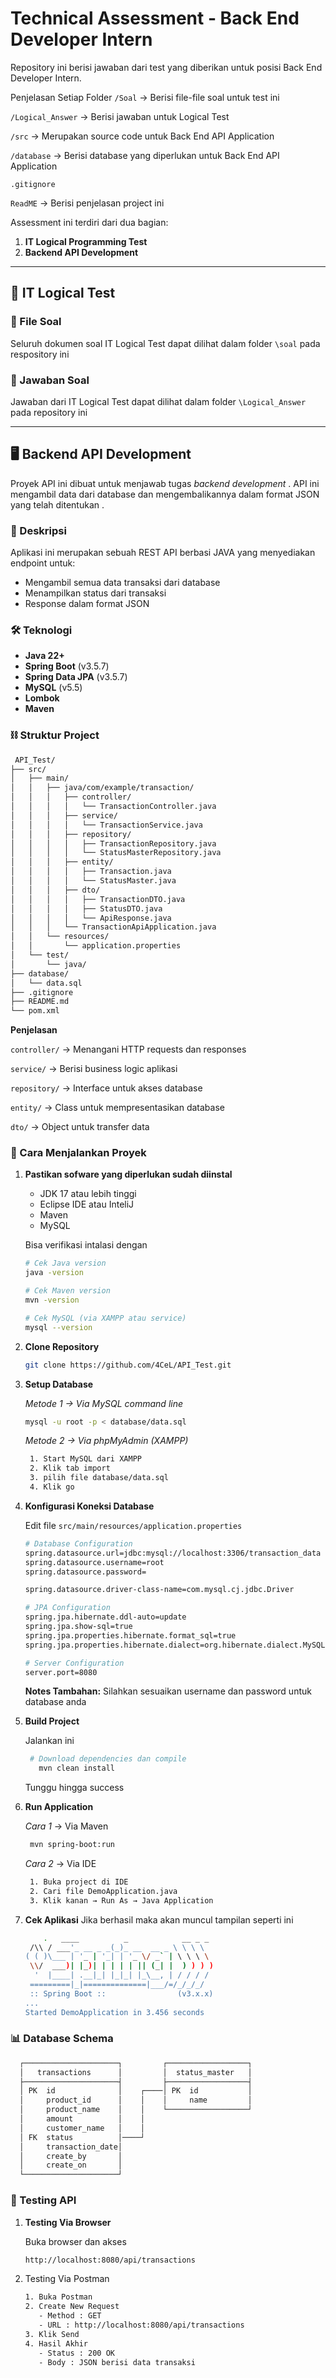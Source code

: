 # Technical Assessment - Back End Developer Intern

Repository ini berisi jawaban dari test yang diberikan untuk posisi Back End Developer Intern.

Penjelasan Setiap Folder
`/Soal` -> Berisi file-file soal untuk test ini

`/Logical_Answer` -> Berisi jawaban untuk Logical Test

`/src` -> Merupakan source code untuk Back End API Application

`/database` -> Berisi database yang diperlukan untuk Back End API Application

`.gitignore`

`ReadME` -> Berisi penjelasan project ini

Assessment ini terdiri dari dua bagian:
1.  **IT Logical Programming Test**
2.  **Backend API Development**

---
## 🧠 IT Logical Test

### 📁 File Soal
Seluruh dokumen soal IT Logical Test dapat dilihat dalam folder `\soal` pada respository ini

### 📄 Jawaban Soal
Jawaban dari IT Logical Test dapat dilihat dalam folder `\Logical_Answer` pada repository ini

---

## 🖥️ Backend API Development

Proyek API ini dibuat untuk menjawab tugas *backend development* . API ini mengambil data dari database dan mengembalikannya dalam format JSON yang telah ditentukan .

### 📖 Deskripsi
Aplikasi ini merupakan sebuah REST API berbasi JAVA yang menyediakan endpoint untuk:
* Mengambil semua data transaksi dari database
* Menampilkan status dari transaksi
* Response dalam format JSON

### 🛠️ Teknologi
* **Java 22+**
* **Spring Boot** (v3.5.7)
* **Spring Data JPA** (v3.5.7)
* **MySQL** (v5.5)
* **Lombok**
* **Maven**

### ⛓️ Struktur Project ###
   ```bash
    API_Test/
├── src/
│   ├── main/
│   │   ├── java/com/example/transaction/
│   │   │   ├── controller/
│   │   │   │   └── TransactionController.java     
│   │   │   ├── service/
│   │   │   │   └── TransactionService.java        
│   │   │   ├── repository/
│   │   │   │   ├── TransactionRepository.java     
│   │   │   │   └── StatusMasterRepository.java
│   │   │   ├── entity/
│   │   │   │   ├── Transaction.java               
│   │   │   │   └── StatusMaster.java
│   │   │   ├── dto/
│   │   │   │   ├── TransactionDTO.java            
│   │   │   │   ├── StatusDTO.java
│   │   │   │   └── ApiResponse.java
│   │   │   └── TransactionApiApplication.java      
│   │   └── resources/
│   │       └── application.properties             
│   └── test/
│       └── java/
├── database/
│   └── data.sql                                   
├── .gitignore
├── README.md
└── pom.xml                                          
   ```
**Penjelasan**

`controller/` -> Menangani HTTP requests dan responses

`service/` -> Berisi business logic aplikasi

`repository/` -> Interface untuk akses database

`entity/` -> Class untuk mempresentasikan database

`dto/` -> Object untuk transfer data

### 🚀 Cara Menjalankan Proyek

1. **Pastikan sofware yang diperlukan sudah diinstal**
    * JDK 17 atau lebih tinggi
    * Eclipse IDE atau InteliJ
    * Maven
    * MySQL

   Bisa verifikasi intalasi dengan
    ```bash
   # Cek Java version
   java -version

   # Cek Maven version
   mvn -version

   # Cek MySQL (via XAMPP atau service)
   mysql --version
   ```

2.  **Clone Repository**
    ```bash
    git clone https://github.com/4CeL/API_Test.git
    ```

3. **Setup Database**
   
   *Metode 1 -> Via MySQL command line*
    ```bash
    mysql -u root -p < database/data.sql
    ```
   *Metode 2 -> Via phpMyAdmin (XAMPP)*
   ```bash
    1. Start MySQL dari XAMPP
    2. Klik tab import
    3. pilih file database/data.sql
    4. Klik go
    ```
4. **Konfigurasi Koneksi Database**

   Edit file `src/main/resources/application.properties`
    ```bash
    # Database Configuration
   spring.datasource.url=jdbc:mysql://localhost:3306/transaction_data
   spring.datasource.username=root
   spring.datasource.password=

   spring.datasource.driver-class-name=com.mysql.cj.jdbc.Driver

   # JPA Configuration
   spring.jpa.hibernate.ddl-auto=update
   spring.jpa.show-sql=true
   spring.jpa.properties.hibernate.format_sql=true
   spring.jpa.properties.hibernate.dialect=org.hibernate.dialect.MySQLDialect

   # Server Configuration
   server.port=8080
    ```
   **Notes Tambahan:**
   Silahkan sesuaikan username dan password untuk database anda

5. **Build Project**
   
   Jalankan ini
   ```bash
    # Download dependencies dan compile
      mvn clean install
    ```
   Tunggu hingga success

7. **Run Application**
   
   *Cara 1* -> Via Maven
   ```bash
    mvn spring-boot:run
    ```
   *Cara 2* -> Via IDE
   ```bash
    1. Buka project di IDE
    2. Cari file DemoApplication.java
    3. Klik kanan → Run As → Java Application
    ```
9. **Cek Aplikasi**
   Jika berhasil maka akan muncul tampilan seperti ini
   ```bash
       .   ____          _            __ _ _
    /\\ / ___'_ __ _ _(_)_ __  __ _ \ \ \ \
   ( ( )\___ | '_ | '_| | '_ \/ _` | \ \ \ \
    \\/  ___)| |_)| | | | | || (_| |  ) ) ) )
     '  |____| .__|_| |_|_| |_\__, | / / / /
    =========|_|==============|___/=/_/_/_/
    :: Spring Boot ::                (v3.x.x)
   ...
   Started DemoApplication in 3.456 seconds
   ```


### 📊 Database Schema
```bash
  ┌─────────────────────┐         ┌──────────────────┐
  │   transactions      │         │  status_master   │
  ├─────────────────────┤         ├──────────────────┤
  │ PK  id              │    ┌────│ PK  id           │
  │     product_id      │    │    │     name         │
  │     product_name    │    │    └──────────────────┘
  │     amount          │    │
  │     customer_name   │    │
  │ FK  status          │────┘
  │     transaction_date│
  │     create_by       │
  │     create_on       │
  └─────────────────────┘
   ```

### 🧪 Testing API

1. **Testing Via Browser**
   
   Buka browser dan akses
   ```bash
   http://localhost:8080/api/transactions
   ```
2. Testing Via Postman
   ```bash
   1. Buka Postman
   2. Create New Request
      - Method : GET
      - URL : http://localhost:8080/api/transactions
   3. Klik Send
   4. Hasil Akhir
      - Status : 200 OK
      - Body : JSON berisi data transaksi
   ```

